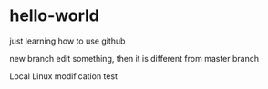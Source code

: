 # hello-world
just learning how to use github

new branch edit something, then it is different from master branch


Local Linux modification test
